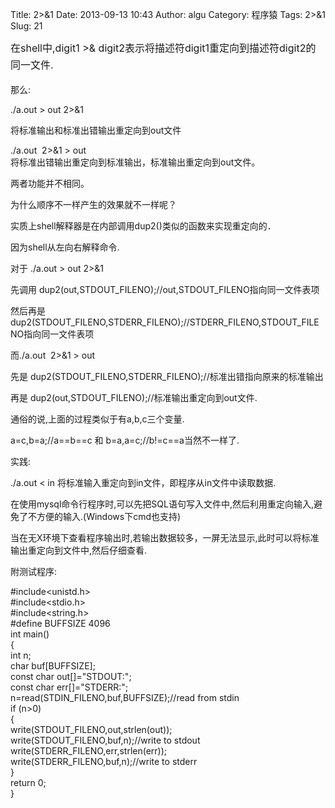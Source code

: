 Title: 2>&1
Date: 2013-09-13 10:43
Author: algu
Category: 程序猿
Tags: 2&gt;&amp;1
Slug: 21

<span
style="font-size: 1rem; line-height: 1.714285714;">在shell中,digit1 \>&
digit2表示将描述符digit1重定向到描述符digit2的同一文件.</span>

那么:

./a.out \> out 2\>&1

将标准输出和标准出错输出重定向到out文件

./a.out  2\>&1 \> out  
将标准出错输出重定向到标准输出，标准输出重定向到out文件。

<div>

</div>

两者功能并不相同。

为什么顺序不一样产生的效果就不一样呢？

实质上shell解释器是在内部调用dup2()类似的函数来实现重定向的．

因为shell从左向右解释命令.

对于 ./a.out \> out 2\>&1

先调用 dup2(out,STDOUT\_FILENO);//out,STDOUT\_FILENO指向同一文件表项

然后再是
dup2(STDOUT\_FILENO,STDERR\_FILENO);//STDERR\_FILENO,STDOUT\_FILENO指向同一文件表项

而./a.out  2\>&1 \> out

先是 dup2(STDOUT\_FILENO,STDERR\_FILENO);//标准出错指向原来的标准输出

再是 dup2(out,STDOUT\_FILENO);//标准输出重定向到out文件.

通俗的说,上面的过程类似于有a,b,c三个变量.

a=c,b=a;//a==b==c 和 b=a,a=c;//b!=c==a当然不一样了.

实践:

./a.out \< in 将标准输入重定向到in文件，即程序从in文件中读取数据.

在使用mysql命令行程序时,可以先把SQL语句写入文件中,然后利用重定向输入,避免了不方便的输入.(Windows下cmd也支持)

当在无X环境下查看程序输出时,若输出数据较多，一屏无法显示,此时可以将标准输出重定向到文件中,然后仔细查看.

附测试程序:

\#include\<unistd.h\>  
\#include\<stdio.h\>  
\#include\<string.h\>  
\#define BUFFSIZE 4096  
int main()  
{  
int n;  
char buf[BUFFSIZE];  
const char out[]="STDOUT:";  
const char err[]="STDERR:";  
n=read(STDIN\_FILENO,buf,BUFFSIZE);//read from stdin  
if (n\>0)  
{  
write(STDOUT\_FILENO,out,strlen(out));  
write(STDOUT\_FILENO,buf,n);//write to stdout  
write(STDERR\_FILENO,err,strlen(err));  
write(STDERR\_FILENO,buf,n);//write to stderr  
}  
return 0;  
}

 

 
